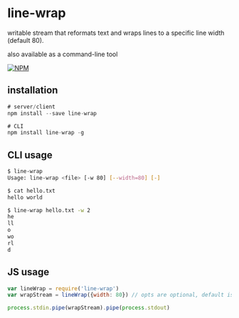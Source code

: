 # line-wrap

writable stream that reformats text and wraps lines to a specific line width (default 80).

also available as a command-line tool

[![NPM](https://nodei.co/npm/line-wrap.png)](https://nodei.co/npm/line-wrap/)

## installation

```js
# server/client
npm install --save line-wrap

# CLI
npm install line-wrap -g
```

## CLI usage

```bash
$ line-wrap
Usage: line-wrap <file> [-w 80] [--width=80] [-]

$ cat hello.txt
hello world

$ line-wrap hello.txt -w 2
he
ll
o 
wo
rl
d
```

## JS usage

```js
var lineWrap = require('line-wrap')
var wrapStream = lineWrap({width: 80}) // opts are optional, default is width: 80

process.stdin.pipe(wrapStream).pipe(process.stdout)
```
